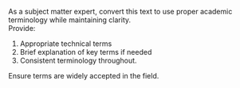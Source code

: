 As a subject matter expert, convert this text to use proper academic terminology while maintaining clarity.  
Provide:

1. Appropriate technical terms
2. Brief explanation of key terms if needed
3. Consistent terminology throughout.

Ensure terms are widely accepted in the field.
